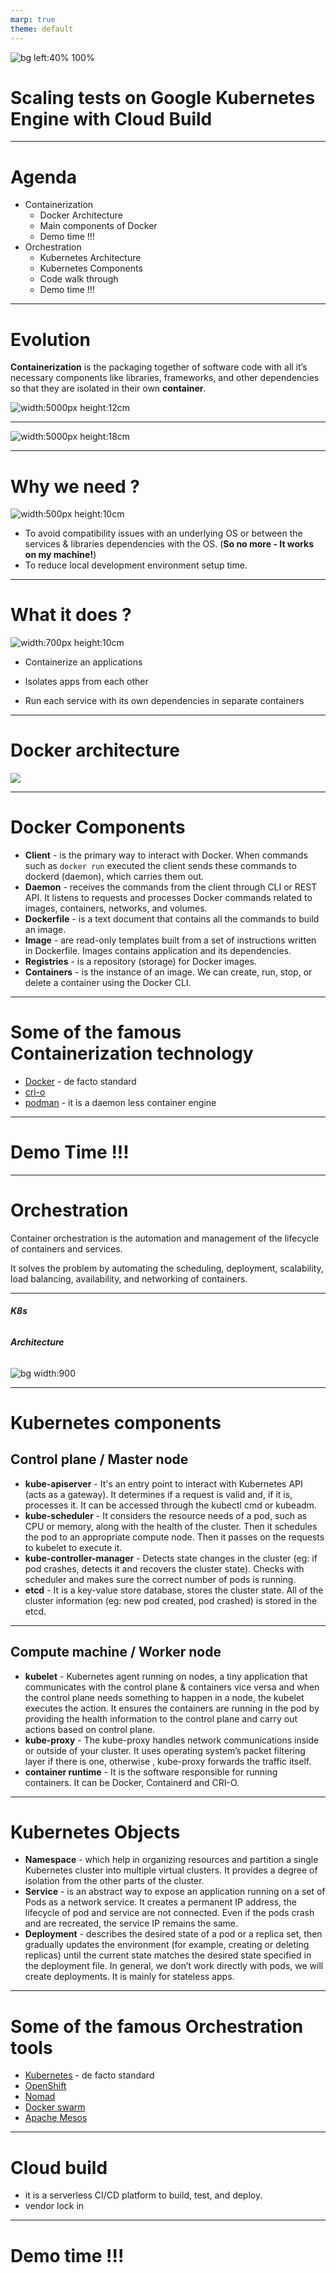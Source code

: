 ```yaml
---
marp: true
theme: default
---
```


![bg left:40% 100%](https://miro.medium.com/max/700/1*tP8OkC__HFt0ctvKVm3nvw.png)

# Scaling tests on Google Kubernetes Engine with Cloud Build

---

# Agenda

- Containerization
  - Docker Architecture
  - Main components of Docker
  - Demo time !!!
- Orchestration
  - Kubernetes Architecture
  - Kubernetes Components
  - Code walk through
  - Demo time !!!

---

# Evolution

**Containerization** is the packaging together of software code with all it’s necessary components like libraries, frameworks, and other dependencies so that they are isolated in their own **container**.

![width:5000px height:12cm](https://github.com/madhank93/learn-docker/raw/master/img/history.png)

---

![width:5000px height:18cm](https://cdn.ttgtmedia.com/rms/onlineImages/microservices-vm_versus_docker.jpg)

---

# Why we need ?

![width:500px height:10cm](https://github.com/madhank93/learn-docker/raw/master/img/compatibility_dependency_issue.jpg)

- To avoid compatibility issues with an underlying OS or between the services & libraries dependencies with the OS. (**So no more - It works on my machine!**)
- To reduce local development environment setup time.

---

# What it does ?

![width:700px height:10cm](https://github.com/madhank93/learn-docker/raw/master/img/docker_ability.jpg)

- Containerize an applications

- Isolates apps from each other

- Run each service with its own dependencies in separate containers

---

# Docker architecture

![](https://docs.docker.com/engine/images/architecture.svg)

---

# Docker Components

- **Client** - is the primary way to interact with Docker. When commands such as `docker run` executed the client sends these commands to dockerd (daemon), which carries them out.
- **Daemon** - receives the commands from the client through CLI or REST API. It listens to requests and processes Docker commands related to images, containers, networks, and volumes.
- **Dockerfile** - is a text document that contains all the commands to build an image.
- **Image** - are read-only templates built from a set of instructions written in Dockerfile. Images contains application and its dependencies.
- **Registries** - is a repository (storage) for Docker images.
- **Containers** - is the instance of an image. We can create, run, stop, or delete a container using the Docker CLI.

---

# Some of the famous Containerization technology

- [Docker](https://www.docker.com/) - de facto standard
- [cri-o](https://cri-o.io/)
- [podman](https://podman.io/) - it is a daemon less container engine

---

# Demo Time !!!

---

# Orchestration

Container orchestration is the automation and management of the lifecycle of containers and services.

It solves the problem by automating the scheduling, deployment, scalability, load balancing, availability, and networking of containers.

---

###### **K8s**

###### **Architecture**

![bg width:900](https://raw.githubusercontent.com/madhank93/learn-k8s/main/img/kube-arch-2.jpeg)

---

# Kubernetes components

## Control plane / Master node

- **kube-apiserver** - It's an entry point to interact with Kubernetes API (acts as a gateway). It determines if a request is valid and, if it is, processes it. It can be accessed through the kubectl cmd or kubeadm.
- **kube-scheduler** - It considers the resource needs of a pod, such as CPU or memory, along with the health of the cluster. Then it schedules the pod to an appropriate compute node. Then it passes on the requests to kubelet to execute it.
- **kube-controller-manager** - Detects state changes in the cluster (eg: if pod crashes, detects it and recovers the cluster state). Checks with scheduler and makes sure the correct number of pods is running.
- **etcd** - It is a key-value store database, stores the cluster state. All of the cluster information (eg: new pod created, pod crashed) is stored in the etcd.

---

## Compute machine / Worker node

- **kubelet** - Kubernetes agent running on nodes, a tiny application that communicates with the control plane & containers vice versa and when the control plane needs something to happen in a node, the kubelet executes the action. It ensures the containers are running in the pod by providing the health information to the control plane and carry out actions based on control plane.
- **kube-proxy** - The kube-proxy handles network communications inside or outside of your cluster. It uses operating system’s packet filtering layer if there is one, otherwise , kube-proxy forwards the traffic itself.
- **container runtime** - It is the software responsible for running containers. It can be Docker, Containerd and CRI-O.

---

# Kubernetes Objects

- **Namespace** - which help in organizing resources and partition a single Kubernetes cluster into multiple virtual clusters. It provides a degree of isolation from the other parts of the cluster.
- **Service** - is an abstract way to expose an application running on a set of Pods as a network service. It creates a permanent IP address, the lifecycle of pod and service are not connected. Even if the pods crash and are recreated, the service IP remains the same.
- **Deployment** - describes the desired state of a pod or a replica set, then gradually updates the environment (for example, creating or deleting replicas) until the current state matches the desired state specified in the deployment file. In general, we don’t work directly with pods, we will create deployments. It is mainly for stateless apps.

---

# Some of the famous Orchestration tools

- [Kubernetes](https://kubernetes.io/) - de facto standard
- [OpenShift](https://www.openshift.com/)
- [Nomad](https://www.nomadproject.io/)
- [Docker swarm](https://docs.docker.com/engine/swarm/)
- [Apache Mesos](https://mesos.apache.org/)

---

# Cloud build

- it is a serverless CI/CD platform to build, test, and deploy.
- vendor lock in

---

# Demo time !!!
